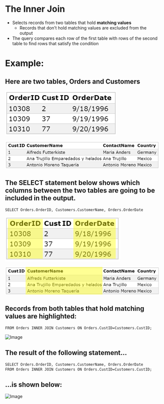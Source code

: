 # The Inner Join
- Selects records from two tables that hold **matching values**
  - Records that don’t hold matching values are excluded from the output
- The query compares each row of the first table with rows of the second table to find rows that satisfy the condition


# Example:

## Here are two tables, Orders and Customers

![Image](/orders.png)

![Image](/customers.png)


## The **SELECT** statement below shows which columns between the two tables are going to be included in the output.
```
SELECT Orders.OrderID, Customers.CustomerName, Orders.OrderDate
```

![Image](/pic1.png)

![Image](/pic2.png)


## Records from both tables that hold matching values are highlighted:
```
FROM Orders INNER JOIN Customers ON Orders.CustID=Customers.CustID;
```
![Image](https://lh3.googleusercontent.com/n7FLlmq-FYZ_0NJFpJxkuIQSe6xdhBE0E9n-pkVL7Nn0g-3YSKgqQdekENOOOSjDiX4Q6lwtXJrSLcJgnonovjhoyYUSuUOodpJE-B7IVbpL5Z45JsRZP-39_nGoT_iijY4EXEfzAsUGYOjAtSMJaoL7UbHRt20oldctNAF5ulC10JL_RZicxcFbFymwZk8x2azoT2s_EILZjzmicGykuYaNgXm6-pmBhPEbwpyvNVjotADRts0lw7NBei1nPpew-9X8n2n_LgsLBvs97E_SrRZ4m3Vtx_3rXWfRp6R6T1Zul7EjtaY4Q00fxjgN41imlupDnqgO4PS0vOdnYSyiT-sPexNNAYQ0A8zDbQRwaYvULvtx13fZR80uyZ14BhKxjvSJqnlVN7dD9o5pZ4_ViIxd7c_xXP7sqFfqnwKcTj_twLXmu2M9Zj9OaFsMkxM2hLxrRmkUuXzNs-8-rcND9RNGaqc_oHfHhYbCzxiyCt8yBMWmZusMQBGGBOpvdxhF7BEWPVuofB5E575t8jwPUETcqrocSPlELn0K1TQB3UfpetWZVqx62sWLrINlY3d5kkY4DkZnn9tqAJMh2RjgfLmWD2yhIN-jwdD7SB2J7dYtFOtNgeztpAhpAOlskAUbeNkIB57Eyq-nImpdqaRw1mnK0pouPwCI=w1284-h157-no)


## The result of the following statement...
```
SELECT Orders.OrderID, Customers.CustomerName, Orders.OrderDate 
FROM Orders INNER JOIN Customers ON Orders.CustID=Customers.CustID;
```
## ...is shown below:
![Image](https://lh3.googleusercontent.com/d0RjDNLbSjRj4mapA_GXRVi88Xn51rzVuAj3-EkBCNNosTnvHqm8k8kqoZipOrEGCLQKoUj7JnyLE0vGt73Jiz1X-QShoc2pnXqsGShVegPphTyPxvNb-5zOCc7Bfj8YwQDo5XvNLBBTbs0TAxdfPF3N4HXswg7flanzLXjkljawCsvjZmD9N1ttY6gtvjeiMgmNZo0TGX9JRjA4PDPpNiG8hjtUQJYEDY1ZCPffVlKhIud-5Y8yGYunleNj5-lZU_GmNN20ph_inpb8NrChf9O0ujmH3bILcVCYw1diSPfsV3ve6JxOBumvht4VfSGT8iiz1pM5YBYxMMDhDo9_5mGiPNtaJjMGD0-BtHIZcSVkYayfdJtGtn5UmHVZt0yoH1D8--v4LeOghhrQZDkGWbLwg6v4MiSPZkfG5sTU6-NCxSH1ncc_GwdnVbQWWD2biiIkdNSewes-loRb5YAMJbG4nSIMQvsTlQEz__tV-aPxQ6Y7b40nGGzhIiYJ9eE4mHK3oDWFnvNFVY1RGR4rqcMSShGP5dwzncfMARSXM0876T6olsLfeylH18Ns2k3b7i0VXA6GMRqS_fUF47RN_IRC_21tlcNR8UU13ah1deYHSMlEm96kFnbVHX1fCX9JojZuDi6WIQmJF3w7OXQNoA9P0G6qOEsk=w1090-h160-no)

